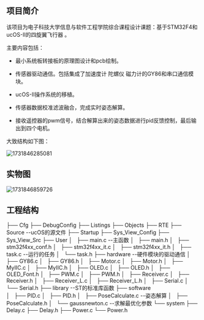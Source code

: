 ## 项目简介

该项目为电子科技大学信息与软件工程学院综合课程设计课题：基于STM32F4和ucOS-II的四旋翼飞行器 。

主要内容包括：

- 最小系统板转接板的原理图设计和pcb绘制。

- 传感器驱动通信。包括集成了加速度计 陀螺仪 磁力计的GY86和串口通信模块。
- ucOS-II操作系统的移植。
- 传感器数据校准滤波融合，完成实时姿态解算。
- 接收遥控器的pwm信号，结合解算出来的姿态数据进行pid反馈控制，最后输出到四个电机。

大致结构如下图：

![1731846285081](D:\User\Documents\uestc\grade2\stm32\F401_ZS\doc\1731846285081.png)

## 实物图

![1731846859726](D:\User\Documents\uestc\grade2\stm32\F401_ZS\doc\1731846859726.png)

## 工程结构

├── Cfg
├── DebugConfig
├── Listings
├── Objects
├── RTE
├── Source	--ucOS的源文件
├── Startup
├── Sys_View_Config
├── Sys_View_Src
├── User
│   ├── main.c	--主函数
│   ├── main.h
│   ├── stm32f4xx_conf.h
│   ├── stm32f4xx_it.c
│   ├── stm32f4xx_it.h
│   ├── task.c	--运行的任务
│   └── task.h
├── hardware	--硬件模块的驱动通信
│   ├── GY86.c
│   ├── GY86.h
│   ├── Motor.c
│   ├── Motor.h
│   ├── MyIIC.c
│   ├── MyIIC.h
│   ├── OLED.c
│   ├── OLED.h
│   ├── OLED_Font.h
│   ├── PWM.c
│   ├── PWM.h
│   ├── Receiver.c
│   ├── Receiver.h
│   ├── Receiver_L.c
│   ├── Receiver_L.h
│   ├── Serial.c
│   └── Serial.h
├── library	--ST的标准库函数
├── software	
│   ├── PID.c
│   ├── PID.h
│   ├── PoseCalculate.c	--姿态解算
│   ├── PoseCalculate.h
│   └── gaussnewton.c	--求解最优化参数
└── system
    ├── Delay.c
    ├── Delay.h
    ├── Power.c
    └── Power.h




